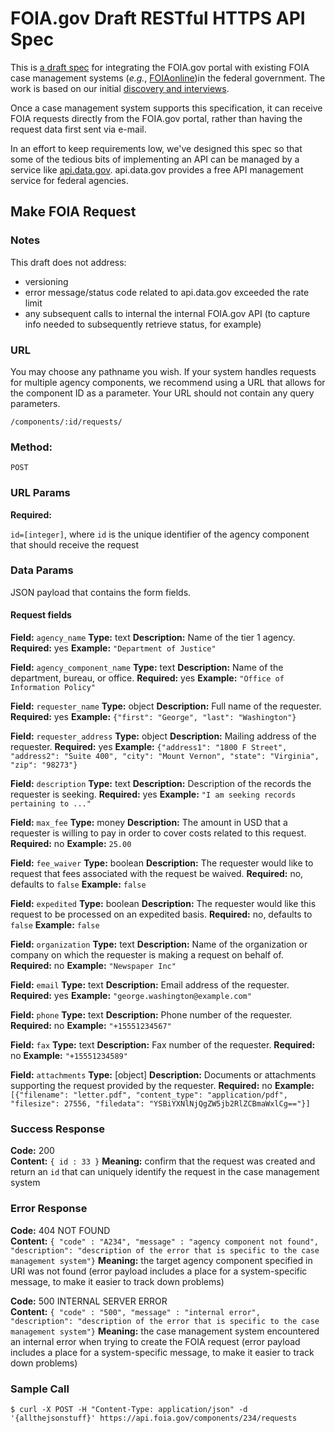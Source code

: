# FOIA.gov Draft RESTful HTTPS API Spec

This is [a draft spec](https://github.com/18F/foia/issues/32) for integrating
the FOIA.gov portal with existing FOIA case management systems (_e.g._,
[FOIAonline](https://foiaonline.regulations.gov/foia/action/public/home))in the
federal government. The work is based on our initial
[discovery and interviews](https://github.com/18F/foia-recommendations/blob/master/schemas.md#creating-a-request).

Once a case management system supports this specification, it can receive FOIA
requests directly from the FOIA.gov portal, rather than having the request data
first sent via e-mail.

In an effort to keep requirements low, we've designed this spec so that some of
the tedious bits of implementing an API can be managed by a service like
[api.data.gov](https://api.data.gov/about/). api.data.gov provides a free API
management service for federal agencies.


## Make FOIA Request

### Notes

This draft does not address:
* versioning
* error message/status code related to api.data.gov exceeded the rate limit
* any subsequent calls to internal the internal FOIA.gov API (to capture info needed to subsequently retrieve status, for example)


### URL

You may choose any pathname you wish. If your system handles requests for
multiple agency components, we recommend using a URL that allows for the
component ID as a parameter. Your URL should not contain any query parameters.

    /components/:id/requests/


### Method:

  `POST`


###  URL Params

**Required:**

`id=[integer]`, where `id` is the unique identifier of the agency component that should receive the request


### **Data Params**

JSON payload that contains the form fields.


#### Request fields

**Field:** `agency_name`
**Type:** text
**Description:** Name of the tier 1 agency.
**Required:** yes
**Example:** `"Department of Justice"`

**Field:** `agency_component_name`
**Type:** text
**Description:** Name of the department, bureau, or office.
**Required:** yes
**Example:** `"Office of Information Policy"`

**Field:** `requester_name`
**Type:** object
**Description:** Full name of the requester.
**Required:** yes
**Example:** `{"first": "George", "last": "Washington"}`

**Field:** `requester_address`
**Type:** object
**Description:** Mailing address of the requester.
**Required:** yes
**Example:** `{"address1": "1800 F Street", "address2": "Suite 400", "city": "Mount Vernon", "state": "Virginia", "zip": "98273"}`

**Field:** `description`
**Type:** text
**Description:** Description of the records the requester is seeking.
**Required:** yes
**Example:** `"I am seeking records pertaining to ..."`

**Field:** `max_fee`
**Type:** money
**Description:** The amount in USD that a requester is willing to pay in order to cover costs related to this request.
**Required:** no
**Example:** `25.00`

**Field:** `fee_waiver`
**Type:** boolean
**Description:** The requester would like to request that fees associated with the request be waived.
**Required:** no, defaults to `false`
**Example:** `false`

**Field:** `expedited`
**Type:** boolean
**Description:** The requester would like this request to be processed on an expedited basis.
**Required:** no, defaults to `false`
**Example:** `false`

**Field:** `organization`
**Type:** text
**Description:** Name of the organization or company on which the requester is making a request on behalf of.
**Required:** no
**Example:** `"Newspaper Inc"`

**Field:** `email`
**Type:** text
**Description:** Email address of the requester.
**Required:** yes
**Example:** `"george.washington@example.com"`

**Field:** `phone`
**Type:** text
**Description:** Phone number of the requester.
**Required:** no
**Example:** `"+15551234567"`

**Field:** `fax`
**Type:** text
**Description:** Fax number of the requester.
**Required:** no
**Example:** `"+15551234589"`

**Field:** `attachments`
**Type:** [object]
**Description:** Documents or attachments supporting the request provided by the requester.
**Required:** no
**Example:** `[{"filename": "letter.pdf", "content_type": "application/pdf", "filesize": 27556, "filedata": "YSBiYXNlNjQgZW5jb2RlZCBmaWxlCg=="}]`


### Success Response

**Code:** 200 <br />
**Content:** `{ id : 33 }`
**Meaning:** confirm that the request was created and return an `id` that can uniquely identify the request in the case management system


### Error Response

**Code:** 404 NOT FOUND <br />
**Content:** `{ "code" : "A234", "message" : "agency component not found", "description": "description of the error that is specific to the case management system"}`
**Meaning:**
the target agency component specified in URI was not found (error payload includes a place for a system-specific message, to make it easier to track down problems)

**Code:** 500 INTERNAL SERVER ERROR <br />
**Content:** `{ "code" : "500", "message" : "internal error", "description": "description of the error that is specific to the case management system"}`
**Meaning:**
the case management system encountered an internal error when trying to create the FOIA request (error payload includes a place for a system-specific message, to make it easier to track down problems)


### Sample Call

    $ curl -X POST -H "Content-Type: application/json" -d '{allthejsonstuff}' https://api.foia.gov/components/234/requests
